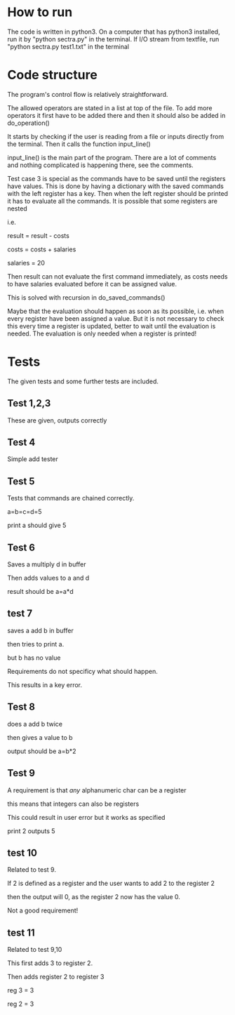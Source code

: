 # How to run
The code is written in python3.
On a computer that has python3 installed, run it by "python sectra.py" in the terminal.
If I/O stream from textfile, run "python sectra.py test1.txt" in the terminal

# Code structure
The program's control flow is relatively straightforward.

The allowed operators are stated in a list at top of the file. To add more operators it first have to be added there and 
then it should also be added in do_operation()

It starts by checking if the user is reading from a file or inputs directly from the terminal.
Then it calls the function input_line()

input_line() is the main part of the program. There are a lot of comments and nothing complicated is happening there, see the comments.

Test case 3 is special as the commands have to be saved until the registers have values. 
This is done by having a dictionary with the saved commands with the left register has a key. 
Then when the left register should be printed it has to evaluate all the commands. 
It is possible that some registers are nested 

i.e. 

result = result - costs

costs = costs + salaries 

salaries = 20

Then result can not evaluate the first command immediately, as costs needs to have salaries evaluated before
it can be assigned value. 

This is solved with recursion in do_saved_commands()

Maybe that the evaluation should happen as soon as its possible, i.e. when every register have been assigned a value. But it is not necessary to check this every time a register is updated, better to wait until the evaluation is needed. The evaluation is only needed when a register is printed!


# Tests
The given tests and some further tests are included.

## Test 1,2,3
These are given, outputs correctly

## Test 4 
Simple add tester

## Test 5
Tests that commands are chained correctly. 

a=b=c=d=5 

print a should give 5

## Test 6
Saves a multiply d in buffer

Then adds values to a and d

result should be a=a*d

## test 7
saves a add b in buffer

then tries to print a. 

but b has no value

Requirements do not specificy what should happen.

This results in a key error.


## Test 8
does a add b twice

then gives a value to b

output should be a=b*2

## Test 9 
A requirement is that _any_ alphanumeric char can be a register

this means that integers can also be registers

This could result in user error but it works as specified

print 2 outputs 5

## test 10
Related to test 9. 

If 2 is defined as a register and the user wants to add 2 to the register 2

then the output will 0, as the register 2 now has the value 0.

Not a good requirement!

## test 11
Related to test 9,10

This first adds 3 to register 2. 

Then adds register 2 to register 3

reg 3 = 3

reg 2 = 3
